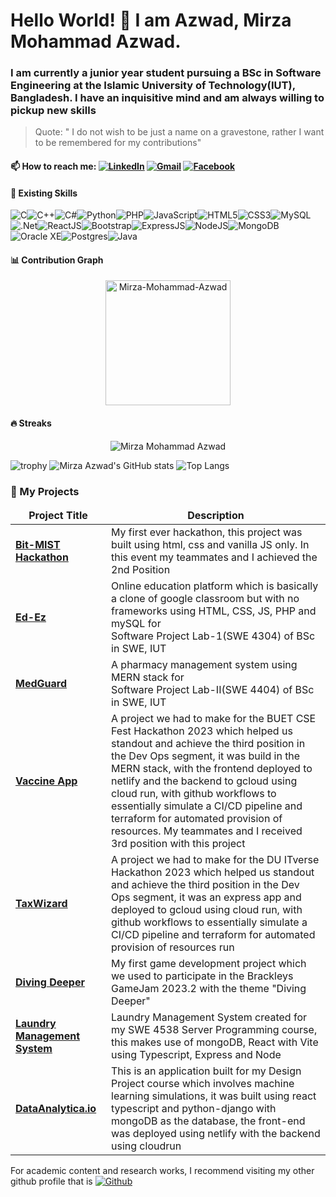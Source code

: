 # Hello World! 👋 I am Azwad, Mirza Mohammad Azwad. 

### I am currently a junior year student pursuing a BSc in Software Engineering at the Islamic University of Technology(IUT), Bangladesh. I have an inquisitive mind and am always willing to pickup new skills

> Quote: " I do not wish to be just a name on a gravestone, rather I want to be remembered for my contributions"

#### 📫 How to reach me: <a href="https://www.linkedin.com/in/mirza-mohammad-azwad-b5239b1a4/"><img src="https://img.shields.io/badge/linkedin-%230077B5.svg?&style=for-the-badge&logo=linkedin&logoColor=white" alt="LinkedIn" /></a>&nbsp;<a href="mailto:mirzaazwad@iut-dhaka.edu?subject=Hello%20Azwad"><img src="https://img.shields.io/badge/gmail-%23D14836.svg?&style=for-the-badge&logo=gmail&logoColor=white" alt="Gmail"/></a>&nbsp;<a href="https://www.facebook.com/mirza.mohammadazwad.5/"><img src="https://img.shields.io/badge/Facebook-%231877F2.svg?style=for-the-badge&logo=Facebook&logoColor=white" alt="Facebook"/></a>&nbsp;

#### :briefcase: Existing Skills
![C](https://img.shields.io/badge/c-%2300599C.svg?style=for-the-badge&logo=c&logoColor=white)![C++](https://img.shields.io/badge/c++-%2300599C.svg?style=for-the-badge&logo=c%2B%2B&logoColor=white)![C#](https://img.shields.io/badge/c%23-%23239120.svg?style=for-the-badge&logo=c-sharp&logoColor=white)![Python](https://img.shields.io/badge/python-3670A0?style=for-the-badge&logo=python&logoColor=ffdd54)![PHP](https://img.shields.io/badge/php-%23777BB4.svg?style=for-the-badge&logo=php&logoColor=white)![JavaScript](https://img.shields.io/badge/javascript-%23323330.svg?style=for-the-badge&logo=javascript&logoColor=%23F7DF1E)![HTML5](https://img.shields.io/badge/html5-%23E34F26.svg?style=for-the-badge&logo=html5&logoColor=white)![CSS3](https://img.shields.io/badge/css3-%231572B6.svg?style=for-the-badge&logo=css3&logoColor=white)![MySQL](https://img.shields.io/badge/mysql-%2300f.svg?style=for-the-badge&logo=mysql&logoColor=white)![.Net](https://img.shields.io/badge/.NET-5C2D91?style=for-the-badge&logo=.net&logoColor=white)![ReactJS](https://img.shields.io/badge/React-20232A?style=for-the-badge&logo=react&logoColor=61DAFB)![Bootstrap](https://img.shields.io/badge/bootstrap-%23563D7C.svg?style=for-the-badge&logo=bootstrap&logoColor=white)![ExpressJS](https://img.shields.io/badge/Express.js-404D59?style=for-the-badge)![NodeJS](https://img.shields.io/badge/Node.js-43853D?style=for-the-badge&logo=node.js&logoColor=white)![MongoDB](https://img.shields.io/badge/MongoDB-4EA94B?style=for-the-badge&logo=mongodb&logoColor=white)![Oracle XE](https://img.shields.io/badge/Oracle-XE-blue?style=for-the-badge&logo=appveyor)![Postgres](https://img.shields.io/badge/postgres-%23316192.svg?style=for-the-badge&logo=postgresql&logoColor=white)![Java](https://img.shields.io/badge/Java-ED8B00?style=for-the-badge&logo=openjdk&logoColor=white)

#### 📊 Contribution Graph
<p align="center"><img height="200em" src="https://github-profile-summary-cards.vercel.app/api/cards/profile-details?username=mirzaazwad&theme=github_dark" alt="Mirza-Mohammad-Azwad" align = "center"/></p>

#### 🔥 Streaks
<p align="center"><img src="https://github-readme-streak-stats.herokuapp.com/?user=mirzaazwad&theme=black-ice&hide_border=true&stroke=0000&background=0D1117&ring=e05397&fire=e05397&currStreakLabel=e05397" alt="Mirza Mohammad Azwad" /></p>

![trophy](https://github-profile-trophy.vercel.app/?username=mirzaazwad&theme=tokyonight)
![Mirza Azwad's GitHub stats](https://github-readme-stats.vercel.app/api?username=mirzaazwad&theme=tokyonight)
![Top Langs](https://github-readme-stats.vercel.app/api/top-langs/?username=mirzaazwad&theme=tokyonight)

### 🔭 My Projects
<table>
  <thead align="center">
    <tr>
      <td><b>Project Title</b></td>
      <td><b>Description</b></td>
    </tr>
  </thead>
  <tbody>
    <tr>
      <td><a href="https://github.com/mirzaazwad/MISTHackathon" rel="nofollow"><strong>Bit-MIST Hackathon</strong></a></td>
      <td>My first ever hackathon, this project was built using html, css and vanilla JS only. In this event my teammates and I achieved the 2nd Position</td>
    </tr>
  <tr>
      <td><a href="https://github.com/mirzaazwad/SWE4304_Ed-Ez-SPL1" rel="nofollow"><strong>Ed-Ez</strong></a></td>
      <td>Online education platform which is basically a clone of google classroom but with no frameworks using HTML, CSS, JS, PHP and mySQL for <br>Software Project Lab-1(SWE 4304) of BSc in SWE, IUT</td>
    </tr>
      <tr>
      <td><a href="https://github.com/mirzaazwad/SWE_4404_MedGuard" rel="nofollow"><strong>MedGuard</strong></a></td>
      <td>A pharmacy management system using MERN stack for <br>Software Project Lab-II(SWE 4404) of BSc in SWE, IUT</td>
    </tr>
    <tr>
      <td><a href="https://github.com/mirzaazwad/vaccine-app-server" rel="nofollow"><strong>Vaccine App</strong></a></td>
      <td>A project we had to make for the BUET CSE Fest Hackathon 2023 which helped us standout and achieve the third position in the Dev Ops segment, it was build in the MERN stack, with the frontend deployed to netlify and the backend to gcloud using cloud run, with github workflows to essentially simulate a CI/CD pipeline and terraform for automated provision of resources. My teammates and I received 3rd position with this project</td>
    </tr>
    <tr>
      <td><a href="https://github.com/mirzaazwad/TaxWizard" rel="nofollow"><strong>TaxWizard</strong></a></td>
      <td>A project we had to make for the DU ITverse Hackathon 2023 which helped us standout and achieve the third position in the Dev Ops segment, it was an express app and deployed to gcloud using cloud run, with github workflows to essentially simulate a CI/CD pipeline and terraform for automated provision of resources run</td>
    </tr>
    <tr>
      <td><a href="https://github.com/mirzaazwad/Diving_Deeper" rel="nofollow"><strong>Diving Deeper</strong></a></td>
      <td>My first game development project which we used to participate in the Brackleys GameJam 2023.2 with the theme "Diving Deeper"</td>
    </tr>
    <tr>
      <td><a href="https://github.com/mirzaazwad/SWE_4538_Laundry_Management_System" rel="nofollow"><strong>Laundry Management System</strong></a></td>
      <td>Laundry Management System created for my SWE 4538 Server Programming course, this makes use of mongoDB, React with Vite using Typescript, Express and Node</td>
    </tr>
     <tr>
      <td><a href="https://github.com/mirzaazwad/SWE_4506_Design_Project_I_DataAnalytica.io" rel="nofollow"><strong>DataAnalytica.io</strong></a></td>
      <td>This is an application built for my Design Project course which involves machine learning simulations, it was built using react typescript and python-django with mongoDB as the database, the front-end was deployed using netlify with the backend using cloudrun</td>
    </tr>
    </tbody>
    </table>
 For academic content and research works, I recommend visiting my other github profile that is <a href="https://github.com/azwadmirza"><img src="https://img.shields.io/badge/GitHub-100000?style=for-the-badge&logo=github&logoColor=white" alt="Github" /></a>

